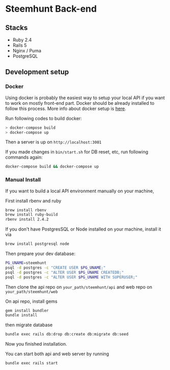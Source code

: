# Steemhunt Back-end

## Stacks
- Ruby 2.4
- Rails 5
- Nginx / Puma
- PostgreSQL

## Development setup

### Docker

Using docker is probably the easiest way to setup your local API if you want to work on mostly front-end part.
Docker should be already installed to follow this process. More info about docker setup is [here](https://docs.docker.com/docker-for-mac/install/).

Run following codes to build docker:

```bash
> docker-compose build
> docker-compose up
```

Then a server is up on `http://localhost:3001`

If you made changes in `bin/start.sh` for DB reset, etc, run following commands again:
```bash
docker-compose build && docker-compose up
```

### Manual Install
If you want to build a local API environment manually on your machine,

First install rbenv and ruby
```bash
brew install rbenv
brew install ruby-build
rbenv install 2.4.2
```

If you don't have PostgresSQL or Node installed on your machine, install it via
```bash
brew install postgresql node
```

Then prepare your dev database:
```bash
PG_UNAME=steemhunt
psql -d postgres -c "CREATE USER $PG_UNAME;"
psql -d postgres -c "ALTER USER $PG_UNAME CREATEDB;"
psql -d postgres -c "ALTER USER $PG_UNAME WITH SUPERUSER;"
```

Then clone the api repo on
`your_path/steemhunt/api`
and web repo on
`your_path/steemhunt/web`

On api repo, install gems
```bash
gem install bundler
bundle install
```

then migrate database
```bash
bundle exec rails db:drop db:create db:migrate db:seed
```

Now you finished installation.

You can start both api and web server by running
```bash
bundle exec rails start
```

